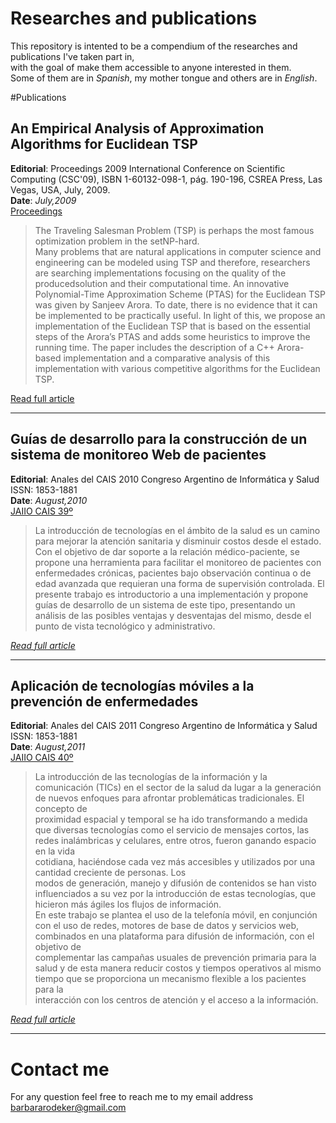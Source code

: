 # Researches and publications

This repository is intented to be a compendium of the researches and publications I've taken part in,  
with the goal of make them accessible to anyone interested in them.  
Some of them are in *Spanish*, my mother tongue and others are in *English*.

#Publications


## An Empirical Analysis of Approximation Algorithms for Euclidean TSP
**Editorial**: Proceedings 2009 International Conference on Scientific Computing (CSC'09), ISBN 1-60132-098-1, pág. 190-196, CSREA Press, Las Vegas, USA, July, 2009.  
**Date**: *July,2009*  
[Proceedings](http://researchr.org/publication/csc-2009)  


>  The Traveling Salesman Problem (TSP) is perhaps the  most  famous  optimization  problem in the  setNP-hard.  
Many  problems  that  are  natural  applications  in  computer  science  and  engineering  can  be  modeled  using  TSP  and  therefore, researchers are searching implementations focusing on the quality of  the producedsolution and    their computational  time. An innovative  Polynomial-Time Approximation  Scheme  (PTAS)  for  the  Euclidean  TSP  was  given  by  Sanjeev  Arora.  To  date, there  is  no  evidence  that  it  can  be  implemented  to  be practically  useful.  In  light  of  this,  we  propose  an  implementation  of  the  Euclidean  TSP  that  is  based  on  the  essential  steps  of  the  Arora’s  PTAS  and  adds  some  heuristics  to  improve  the  running  time.  The  paper  includes  the description of  a C++ Arora-based implementation and a comparative analysis of  this implementation  with  various  competitive  algorithms  for  the  Euclidean TSP.  

[Read full article](https://github.com/barbaramartina/research-publications/blob/master/an-empirical-analysis-of-approximation-algorithms-for-euclidean-TSP.pdf)
***

## Guías de desarrollo para la construcción de un sistema de monitoreo Web de pacientes
**Editorial**: Anales del CAIS 2010   Congreso Argentino de Informática y Salud  ISSN: 1853-1881  
**Date**: *August,2010*  
[JAIIO CAIS 39º](http://39jaiio.sadio.org.ar/sites/default/files/39jaiio-cais-06_0.pdf)  


> La introducción de tecnologías en el ámbito de la salud es un camino para mejorar la atención
sanitaria y disminuir costos desde el estado. Con el objetivo de dar soporte a la relación médico-paciente, se
propone una herramienta para facilitar el monitoreo de pacientes con enfermedades crónicas, pacientes bajo
observación continua o de edad avanzada que requieran una forma de supervisión controlada. El presente
trabajo es introductorio a una implementación y propone guías de desarrollo de un sistema de este tipo,
presentando un análisis de las posibles ventajas y desventajas del mismo, desde el punto de vista tecnológico
y administrativo.  


[*Read full article*](https://github.com/barbaramartina/research-publications/blob/master/guias-de-desarrollo-para-la.pdf)

***

## Aplicación de tecnologías móviles a la prevención de enfermedades
**Editorial**: Anales del CAIS 2011   Congreso Argentino de Informática y Salud  ISSN: 1853-1881  
**Date**: *August,2011*  
[JAIIO CAIS 40º](http://40jaiio.sadio.org.ar/sites/default/files/T2011/CAIS/CAIS2011-09.pdf)

>La  introducción  de  las  tecnologías  de  la  información  y  la  comunicación  (TICs)  en  el  sector  de  la  salud  da  lugar  a  la  generación  de  nuevos  enfoques  para  afrontar  problemáticas  tradicionales.  El  concepto  de  
proximidad espacial y temporal se ha ido transformando a medida que diversas tecnologías como el servicio 
de  mensajes  cortos,  las  redes  inalámbricas  y  celulares,  entre  otros,  fueron  ganando  espacio  en  la  vida  
cotidiana,  haciéndose  cada  vez  más  accesibles  y  utilizados  por  una  cantidad  creciente  de  personas.  Los  
modos de generación, manejo y difusión de contenidos se han visto influenciados a su vez por la introducción de estas tecnologías, que hicieron más ágiles los flujos de información.  
En este trabajo se plantea el uso de la telefonía móvil, en conjunción con el uso de redes,  motores de base de 
datos  y  servicios  web,  combinados  en  una  plataforma  para  difusión  de  información,  con  el  objetivo  de  
complementar las campañas usuales de prevención primaria para la salud y de esta manera reducir costos y tiempos  operativos  al  mismo  tiempo  que  se  proporciona  un  mecanismo  flexible  a  los  pacientes  para  la  
interacción con los centros de atención y el acceso a la información.  

[*Read full article*](https://github.com/barbaramartina/research-publications/blob/master/aplicacion-de-tecnologias-moviles-a-la-prevencion.pdf)

***


# Contact me
For any question feel free to reach me to my email address <barbararodeker@gmail.com>
